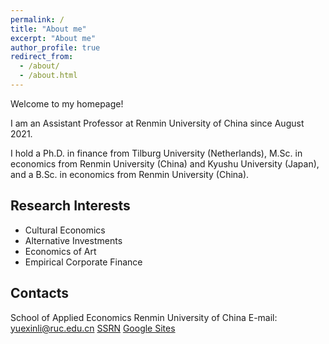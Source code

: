 ```yaml
---
permalink: /
title: "About me"
excerpt: "About me"
author_profile: true
redirect_from: 
  - /about/
  - /about.html
---
```

Welcome to my homepage!

I am an Assistant Professor at Renmin University of China since August 2021. 

I hold a Ph.D. in finance from Tilburg University (Netherlands), M.Sc. in economics from Renmin University (China) and Kyushu University (Japan), and a B.Sc. in economics from Renmin University (China).

## Research Interests
- Cultural Economics
- Alternative Investments
- Economics of Art
- Empirical Corporate Finance


## Contacts
School of Applied Economics
Renmin University of China
E-mail: yuexinli@ruc.edu.cn
[SSRN](https://papers.ssrn.com/sol3/cf_dev/AbsByAuth.cfm?per_id=2611245)
[Google Sites](https://sites.google.com/view/yuexinli)
